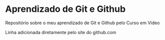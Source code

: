 # Aprendizado de Git e Github
 Repositório sobre o meu aprendizado de Git e Github pelo Curso em Vídeo

Linha adicionada diretamente pelo site do github.com
